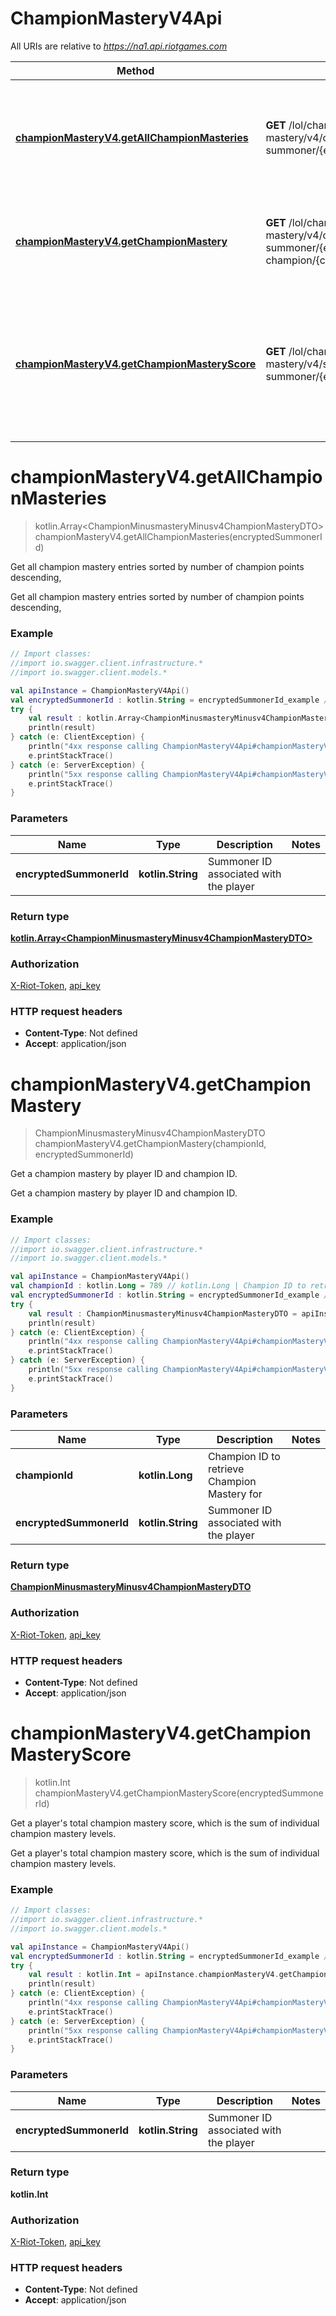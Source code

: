 # ChampionMasteryV4Api

All URIs are relative to *https://na1.api.riotgames.com*

Method | HTTP request | Description
------------- | ------------- | -------------
[**championMasteryV4.getAllChampionMasteries**](ChampionMasteryV4Api.md#championMasteryV4.getAllChampionMasteries) | **GET** /lol/champion-mastery/v4/champion-masteries/by-summoner/{encryptedSummonerId} | Get all champion mastery entries sorted by number of champion points descending,
[**championMasteryV4.getChampionMastery**](ChampionMasteryV4Api.md#championMasteryV4.getChampionMastery) | **GET** /lol/champion-mastery/v4/champion-masteries/by-summoner/{encryptedSummonerId}/by-champion/{championId} | Get a champion mastery by player ID and champion ID.
[**championMasteryV4.getChampionMasteryScore**](ChampionMasteryV4Api.md#championMasteryV4.getChampionMasteryScore) | **GET** /lol/champion-mastery/v4/scores/by-summoner/{encryptedSummonerId} | Get a player&#39;s total champion mastery score, which is the sum of individual champion mastery levels.


<a name="championMasteryV4.getAllChampionMasteries"></a>
# **championMasteryV4.getAllChampionMasteries**
> kotlin.Array&lt;ChampionMinusmasteryMinusv4ChampionMasteryDTO&gt; championMasteryV4.getAllChampionMasteries(encryptedSummonerId)

Get all champion mastery entries sorted by number of champion points descending,

Get all champion mastery entries sorted by number of champion points descending,

### Example
```kotlin
// Import classes:
//import io.swagger.client.infrastructure.*
//import io.swagger.client.models.*

val apiInstance = ChampionMasteryV4Api()
val encryptedSummonerId : kotlin.String = encryptedSummonerId_example // kotlin.String | Summoner ID associated with the player
try {
    val result : kotlin.Array<ChampionMinusmasteryMinusv4ChampionMasteryDTO> = apiInstance.championMasteryV4.getAllChampionMasteries(encryptedSummonerId)
    println(result)
} catch (e: ClientException) {
    println("4xx response calling ChampionMasteryV4Api#championMasteryV4.getAllChampionMasteries")
    e.printStackTrace()
} catch (e: ServerException) {
    println("5xx response calling ChampionMasteryV4Api#championMasteryV4.getAllChampionMasteries")
    e.printStackTrace()
}
```

### Parameters

Name | Type | Description  | Notes
------------- | ------------- | ------------- | -------------
 **encryptedSummonerId** | **kotlin.String**| Summoner ID associated with the player |

### Return type

[**kotlin.Array&lt;ChampionMinusmasteryMinusv4ChampionMasteryDTO&gt;**](ChampionMinusmasteryMinusv4ChampionMasteryDTO.md)

### Authorization

[X-Riot-Token](../README.md#X-Riot-Token), [api_key](../README.md#api_key)

### HTTP request headers

 - **Content-Type**: Not defined
 - **Accept**: application/json

<a name="championMasteryV4.getChampionMastery"></a>
# **championMasteryV4.getChampionMastery**
> ChampionMinusmasteryMinusv4ChampionMasteryDTO championMasteryV4.getChampionMastery(championId, encryptedSummonerId)

Get a champion mastery by player ID and champion ID.

Get a champion mastery by player ID and champion ID.

### Example
```kotlin
// Import classes:
//import io.swagger.client.infrastructure.*
//import io.swagger.client.models.*

val apiInstance = ChampionMasteryV4Api()
val championId : kotlin.Long = 789 // kotlin.Long | Champion ID to retrieve Champion Mastery for
val encryptedSummonerId : kotlin.String = encryptedSummonerId_example // kotlin.String | Summoner ID associated with the player
try {
    val result : ChampionMinusmasteryMinusv4ChampionMasteryDTO = apiInstance.championMasteryV4.getChampionMastery(championId, encryptedSummonerId)
    println(result)
} catch (e: ClientException) {
    println("4xx response calling ChampionMasteryV4Api#championMasteryV4.getChampionMastery")
    e.printStackTrace()
} catch (e: ServerException) {
    println("5xx response calling ChampionMasteryV4Api#championMasteryV4.getChampionMastery")
    e.printStackTrace()
}
```

### Parameters

Name | Type | Description  | Notes
------------- | ------------- | ------------- | -------------
 **championId** | **kotlin.Long**| Champion ID to retrieve Champion Mastery for |
 **encryptedSummonerId** | **kotlin.String**| Summoner ID associated with the player |

### Return type

[**ChampionMinusmasteryMinusv4ChampionMasteryDTO**](ChampionMinusmasteryMinusv4ChampionMasteryDTO.md)

### Authorization

[X-Riot-Token](../README.md#X-Riot-Token), [api_key](../README.md#api_key)

### HTTP request headers

 - **Content-Type**: Not defined
 - **Accept**: application/json

<a name="championMasteryV4.getChampionMasteryScore"></a>
# **championMasteryV4.getChampionMasteryScore**
> kotlin.Int championMasteryV4.getChampionMasteryScore(encryptedSummonerId)

Get a player&#39;s total champion mastery score, which is the sum of individual champion mastery levels.

Get a player&#39;s total champion mastery score, which is the sum of individual champion mastery levels.

### Example
```kotlin
// Import classes:
//import io.swagger.client.infrastructure.*
//import io.swagger.client.models.*

val apiInstance = ChampionMasteryV4Api()
val encryptedSummonerId : kotlin.String = encryptedSummonerId_example // kotlin.String | Summoner ID associated with the player
try {
    val result : kotlin.Int = apiInstance.championMasteryV4.getChampionMasteryScore(encryptedSummonerId)
    println(result)
} catch (e: ClientException) {
    println("4xx response calling ChampionMasteryV4Api#championMasteryV4.getChampionMasteryScore")
    e.printStackTrace()
} catch (e: ServerException) {
    println("5xx response calling ChampionMasteryV4Api#championMasteryV4.getChampionMasteryScore")
    e.printStackTrace()
}
```

### Parameters

Name | Type | Description  | Notes
------------- | ------------- | ------------- | -------------
 **encryptedSummonerId** | **kotlin.String**| Summoner ID associated with the player |

### Return type

**kotlin.Int**

### Authorization

[X-Riot-Token](../README.md#X-Riot-Token), [api_key](../README.md#api_key)

### HTTP request headers

 - **Content-Type**: Not defined
 - **Accept**: application/json

